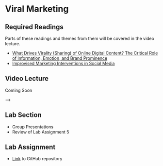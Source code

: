 # Viral Marketing

## Required Readings

Parts of these readings and themes from them will be covered in the video lecture.

* [What Drives Virality (Sharing) of Online Digital Content? The Critical Role of Information, Emotion, and Brand Prominence][tellis]
* [Improvised Marketing Interventions in Social Media][borah]

## Video Lecture

Coming Soon

<!-- * [Slides][lecture-slides-06]
<!-- * Videos coming Tuesday -->
<!-- * Videos as a [playlist](https://www.youtube.com/playlist?list=PL9QkA7C7GRGXgdNurrsgBJwyY8d91PaMy) --> -->

## Lab Section

* Group Presentations
* Review of Lab Assignment 5

## Lab Assignment

* [Link][lab-06] to GitHub repository 
<!-- * [Partial Solutions][lab-06-s] -->

[tellis]: https://journals.sagepub.com/doi/10.1177/0022242919841034
[borah]: https://journals.sagepub.com/doi/full/10.1177/0022242919899383

[lab-06]: https://github.com/tisem-digital-marketing/smwa-lab-06
[lab-06-s]: ../assets/labs/lab-06_solution.pdf
[lecture-slides-06]: ../assets/lectures/week-06/week-06-slides.pdf